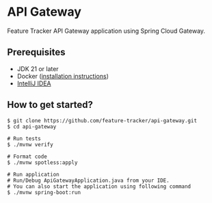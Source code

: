 # API Gateway

Feature Tracker API Gateway application using Spring Cloud Gateway.

## Prerequisites
* JDK 21 or later
* Docker ([installation instructions](https://docs.docker.com/engine/install/))
* [IntelliJ IDEA](https://www.jetbrains.com/idea/)

## How to get started?

```shell
$ git clone https://github.com/feature-tracker/api-gateway.git
$ cd api-gateway

# Run tests
$ ./mvnw verify

# Format code
$ ./mvnw spotless:apply

# Run application
# Run/Debug ApiGatewayApplication.java from your IDE.
# You can also start the application using following command 
$ ./mvnw spring-boot:run  
```
